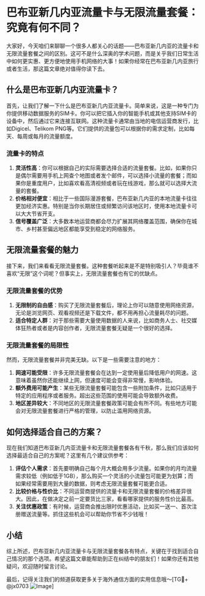 # 巴布亚新几内亚流量卡与无限流量套餐：究竟有何不同？

大家好，今天咱们来聊聊一个很多人都关心的话题——巴布亚新几内亚的流量卡和无限流量套餐之间的区别。这可不是什么深奥的学术问题，而是关乎我们日常生活中如何更实惠、更方便地使用手机网络的大事！如果你经常在巴布亚新几内亚旅行或者生活，那这篇文章绝对值得你读下去。

## 什么是巴布亚新几内亚流量卡？

首先，让我们了解一下什么是巴布亚新几内亚流量卡。简单来说，这是一种专门为你提供移动数据服务的SIM卡。你可以把它插入你的智能手机或其他支持SIM卡的设备中，然后通过它来连接互联网。这种流量卡通常由当地的电信运营商发行，比如Digicel、Telikom PNG等。它们提供的流量包可以根据你的需求定制，比如每天、每周或每月的流量额度。

### 流量卡的特点

1. **灵活性高**：你可以根据自己的实际需要选择合适的流量套餐。比如，如果你只是偶尔需要用手机上网查个地图或者发个邮件，可以选择小流量的套餐；而如果你是重度用户，比如喜欢看高清视频或者玩在线游戏，那么就可以选择大流量的套餐。
2. **价格相对便宜**：相比于一些国际漫游套餐，巴布亚新几内亚的本地流量卡往往更加经济实惠。特别是当你长期居住或频繁访问该地区时，使用本地流量卡可以大大节省开支。
3. **信号覆盖广泛**：大多数本地运营商都会尽力扩展其网络覆盖范围，确保你在城市、乡村甚至偏远地区都能享受到稳定的网络服务。

## 无限流量套餐的魅力

接下来，我们来看看无限流量套餐。这种套餐听起来是不是特别吸引人？毕竟谁不喜欢“无限”这个词呢？但事实上，无限流量套餐也有它的优缺点。

### 无限流量套餐的优势

1. **无限制的自由感**：购买了无限流量套餐后，理论上你可以随意使用网络资源，无论是浏览网页、观看视频还是下载文件，都不用再担心流量耗尽的问题。
2. **适合特定人群**：对于那些需要大量使用数据的人来说，比如商务人士、社交媒体狂热者或者是内容创作者，无限流量套餐无疑是一个很好的选择。

### 无限流量套餐的局限性

然而，无限流量套餐并非完美无缺。以下是一些需要注意的地方：

1. **网速可能受限**：许多无限流量套餐会在达到一定使用量后降低用户的网速。这意味着虽然你还能继续上网，但速度可能会变得非常慢，影响体验。
2. **额外费用可能产生**：某些无限流量套餐可能包含一些附加条件，比如只适用于特定的应用程序或者服务。超出这些范围的使用可能会导致额外收费。
3. **地区差异较大**：不同地区的无限流量套餐政策可能会有所不同。有些地方可能会对无限流量套餐进行严格的管理，以防止滥用网络资源。

## 如何选择适合自己的方案？

现在我们知道巴布亚新几内亚流量卡和无限流量套餐各有千秋，那么我们应该如何选择最适合自己的方案呢？这里有几个建议供参考：

1. **评估个人需求**：首先要明确自己每个月大概会用多少流量。如果你的月均流量需求较低（例如低于1GB），那么购买一个灵活的小流量包可能更为划算；而如果经常需要用到大量的数据，则考虑无限流量套餐可能更合适。
2. **比较价格与性价比**：不同运营商提供的流量卡和无限流量套餐的价格差异很大。因此，在做决定之前一定要货比三家，看看哪家提供的服务性价比最高。
3. **关注优惠政策**：有时候，运营商会推出限时优惠活动，比如买一送一、首次注册赠送流量等。抓住这些机会可以帮助你节省不少钱哦！

## 小结

综上所述，巴布亚新几内亚流量卡与无限流量套餐各有特点，关键在于找到适合自己情况的那个选项。希望这篇文章能帮助到正在纠结中的朋友们！如果你还有其他疑问，欢迎随时留言讨论。

最后，记得关注我们的频道获取更多关于海外通信方面的实用信息哦～[TG💪+ @jx0703 ![Image](https://github.com/user-attachments/assets/dbca1d08-cadb-493c-b0ec-ad6f7a83f270)]